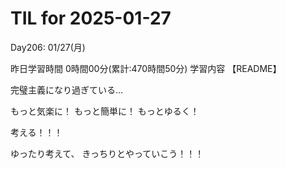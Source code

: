 # TIL for 2025-01-27
Day206: 01/27(月)

昨日学習時間 0時間00分(累計:470時間50分)
学習内容 【README】

完璧主義になり過ぎている…

もっと気楽に！
もっと簡単に！
もっとゆるく！

考える！！！

ゆったり考えて、
きっちりとやっていこう！！！